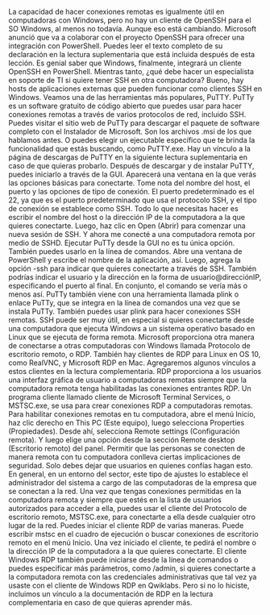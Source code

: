 La capacidad de hacer conexiones remotas
es igualmente útil en computadoras con Windows, pero no hay un cliente de OpenSSH
para el SO Windows, al menos no todavía. Aunque eso está cambiando. Microsoft anunció
que va a colaborar con el proyecto OpenSSH para ofrecer una integración con PowerShell. Puedes leer el texto completo de su declaración
en la lectura suplementaria que está incluida después de esta lección. Es genial saber que Windows,
finalmente, integrará un cliente OpenSSH en PowerShell. Mientras tanto, ¿qué debe hacer un especialista en soporte de TI
si quiere tener SSH en otra computadora? Bueno, hay hosts de aplicaciones externas
que pueden funcionar como clientes SSH en Windows. Veamos una de las herramientas más populares,
PuTTY. PuTTy es un software gratuito de código abierto
que puedes usar para hacer conexiones remotas a través de varios protocolos de red,
incluido SSH. Puedes visitar el sitio web de PuTTy
para descargar el paquete de software completo con el Instalador de Microsoft. Son los archivos .msi
de los que hablamos antes. O puedes elegir un ejecutable específico
que te brinda la funcionalidad que estás buscando, como PuTTY.exe. Hay un vínculo a la página de descargas de PuTTY
en la siguiente lectura suplementaria en caso de que quieras probarlo. Después de descargar
y de instalar PuTTY, puedes iniciarlo a través de la GUI. Aparecerá una ventana en la que verás
las opciones básicas para conectarte. Tome nota del nombre del host, el puerto
y las opciones de tipo de conexión. El puerto predeterminado es el 22, ya que es
el puerto predeterminado que usa el protocolo SSH, y el tipo de conexión se establece como SSH. Todo lo que necesitas hacer
es escribir el nombre del host o la dirección IP de la computadora
a la que quieres conectarte. Luego, haz clic en Open (Abrir)
para comenzar una nueva sesión de SSH. Y ahora me conecté a una computadora remota
por medio de SSHD. Ejecutar PuTTy desde la GUI
no es tu única opción. También puedes usarlo en la línea de comandos. Abre una ventana de PowerShell
y escribe el nombre de la aplicación, así. Luego, agrega la opción -ssh para indicar
que quieres conectarte a través de SSH. También podrías indicar el usuario y la dirección
en la forma de usuario@direcciónIP, especificando el puerto al final. En conjunto,
el comando se vería más o menos así. PuTTy también viene con una herramienta
llamada plink o enlace PuTTy, que se integra en la línea de comandos
una vez que se instala PuTTy. También puedes usar plink
para hacer conexiones SSH remotas. SSH puede ser muy útil,
en especial si quieres conectarte desde una computadora que ejecuta Windows a un sistema operativo basado en Linux
que se ejecuta de forma remota. Microsoft proporciona otra manera de conectarse
a otras computadoras con Windows llamada Protocolo de escritorio remoto, o RDP. También hay clientes de RDP
para Linux en OS 10, como RealVNC, y Microsoft RDP en Mac. Agregaremos algunos vínculos a estos clientes
en la lectura complementaria. RDP proporciona a los usuarios
una interfaz gráfica de usuario a computadoras remotas siempre que la computadora remota tenga habilitadas
las conexiones entrantes RDP. Un programa cliente llamado
cliente de Microsoft Terminal Services, o MSTSC.exe, se usa para crear conexiones RDP
a computadoras remotas. Para habilitar conexiones remotas
en tu computadora, abre el menú Inicio, haz clic derecho en This PC (Este equipo),
luego selecciona Properties (Propiedades). Desde ahí, selecciona Remote settings (Configuración remota). Y luego elige una opción desde la sección
Remote desktop (Escritorio remoto) del panel. Permitir que las personas se conecten
de manera remota con tu computadora conlleva ciertas implicaciones de seguridad. Solo debes dejar que usuarios
en quienes confías hagan esto. En general, en un entorno del sector,
este tipo de ajustes lo establece el administrador del sistema a cargo
de las computadoras de la empresa que se conectan a la red. Una vez que tengas conexiones permitidas
en la computadora remota y siempre que estés en la lista
de usuarios autorizados para acceder a ella, puedes usar el cliente
del Protocolo de escritorio remoto, MSTSC.exe, para conectarte a ella
desde cualquier otro lugar de la red. Puedes iniciar el cliente RDP
de varias maneras. Puede escribir mstsc en el cuadro de ejecución o buscar conexiones de escritorio remoto
en el menú Inicio. Una vez iniciado el cliente,
te pedirá el nombre o la dirección IP de la computadora
a la que quieres conectarte. El cliente Windows RDP también puede iniciarse
desde la línea de comandos o puedes especificar más parámetros,
como /admin, si quieres conectarte a la computadora remota
con las credenciales administrativas que tal vez ya usaste
con el cliente de Windows RDP en Qwiklabs. Pero si no lo hiciste,
incluimos un vínculo a la documentación de RDP en la lectura complementaria
en caso de que quieras aprender más.